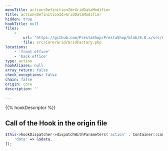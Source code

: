 ```yaml
---
menuTitle: action<DefinitionId>GridDataModifier
Title: action<DefinitionId>GridDataModifier
hidden: true
hookTitle: null
files:
    -
        url: 'https://github.com/PrestaShop/PrestaShop/blob/8.0.x/src/Core/Grid/GridFactory.php'
        file: src/Core/Grid/GridFactory.php
locations:
    - 'front office'
    - 'back office'
type: action
hookAliases: null
array_return: false
check_exceptions: false
chain: false
origin: core
description: ''

---
```


{{% hookDescriptor %}}

## Call of the Hook in the origin file

```php
$this->hookDispatcher->dispatchWithParameters('action' . Container::camelize($definition->getId()) . 'GridDataModifier', [
    'data' => &$data,
]);
```
